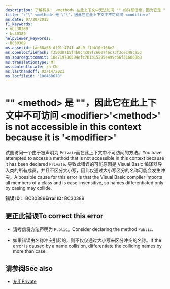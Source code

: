 ```yaml
---
description: 了解有关： <method> 在此上下文中无法访问 "" 的详细信息，因为它是 " <modifier> "
title: "\"\" <method> 是 \"\"，因此它在此上下文中不可访问 <modifier>"
ms.date: 07/20/2015
f1_keywords:
- vbc30389
- bc30389
helpviewer_keywords:
- BC30389
ms.assetid: fae58a68-df91-4741-a8c9-f1bb10e166e2
ms.openlocfilehash: f350d0715f4b0c4c08fc660746c73f3cec48ca53
ms.sourcegitcommit: 10e719780594efc781b15295e499c66f316068b8
ms.translationtype: MT
ms.contentlocale: zh-CN
ms.lasthandoff: 02/14/2021
ms.locfileid: "100460678"
---
```

# <a name="method-is-not-accessible-in-this-context-because-it-is-modifier"></a><span data-ttu-id="57713-103">"" \<method> 是 ""，因此它在此上下文中不可访问 \<modifier></span><span class="sxs-lookup"><span data-stu-id="57713-103">'\<method>' is not accessible in this context because it is '\<modifier>'</span></span>

<span data-ttu-id="57713-104">试图访问一个由于被声明为 `Private`而在此上下文中不可访问的方法。</span><span class="sxs-lookup"><span data-stu-id="57713-104">You have attempted to access a method that is not accessible in this context because it has been declared `Private`.</span></span> <span data-ttu-id="57713-105">导致此错误的可能原因是 Visual Basic 编译器导入类的所有成员，并且不区分大小写，因此仅通过大小写区分的名称可能会发生冲突。</span><span class="sxs-lookup"><span data-stu-id="57713-105">A possible cause for this error is that the Visual Basic compiler imports all members of a class and is case-insensitive, so names differentiated only by casing may collide.</span></span>  
  
 <span data-ttu-id="57713-106">**错误 ID：** BC30389</span><span class="sxs-lookup"><span data-stu-id="57713-106">**Error ID:** BC30389</span></span>  
  
## <a name="to-correct-this-error"></a><span data-ttu-id="57713-107">更正此错误</span><span class="sxs-lookup"><span data-stu-id="57713-107">To correct this error</span></span>  
  
- <span data-ttu-id="57713-108">请考虑将方法声明为 `Public`。</span><span class="sxs-lookup"><span data-stu-id="57713-108">Consider declaring the method `Public`.</span></span>  
  
- <span data-ttu-id="57713-109">如果错误由名称冲突引起的，则不仅仅通过大小写来区分冲突的名称。</span><span class="sxs-lookup"><span data-stu-id="57713-109">If the error is caused by a name collision, differentiate the colliding names by more than case.</span></span>  
  
## <a name="see-also"></a><span data-ttu-id="57713-110">请参阅</span><span class="sxs-lookup"><span data-stu-id="57713-110">See also</span></span>

- [<span data-ttu-id="57713-111">专用</span><span class="sxs-lookup"><span data-stu-id="57713-111">Private</span></span>](../language-reference/modifiers/private.md)
